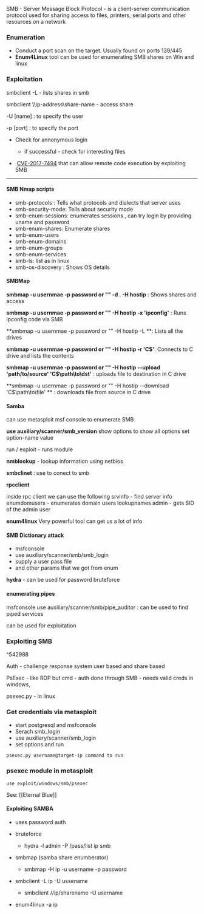 SMB - Server Message Block Protocol - is a client-server communication protocol used for sharing access to files, printers, serial ports and other resources on a network

### **Enumeration**

- Conduct a port scan on the target. Usually found on ports 139/445
- **Enum4Linux** tool can be used for enumerating SMB shares on Win and linux

### **Exploitation**


smbclient -L <ip> - lists shares in smb

smbclient \\\\ip-address\\share-name - access share

-U [name] : to specify the user

-p [port] : to specify the port

- Check for annonymous login
	- if successful - check for interesting files

-  [CVE-2017-7494](https://www.cvedetails.com/cve/CVE-2017-7494/) that can allow remote code execution by exploiting SMB

---
#### SMB Nmap scripts

- smb-protocols : Tells what protocols and dialects that server uses
- smb-security-mode: Tells about security mode 
- smb-enum-sessions: enumerates sessions , can try login by providing uname and password
- smb-enum-shares: Enumerate shares
- smb-enum-users
- smb-enum-domains
- smb-enum-groups
- smb-enum-services
- smb-ls: list as in linux
- smb-os-discovery : Shows OS details

#### SMBMap

**smbmap -u usernmae -p password or "" -d . -H hostip** : Shows shares and access

**smbmap -u usernmae -p password or "" -H hostip -x 'ipconfig'** : Runs ipconfig code via SMB

**smbmap -u usernmae -p password or ""  -H hostip -L **: Lists all the drives

**smbmap -u usernmae -p password or ""  -H hostip -r 'C$'**: Connects to C drive and lists the contents

**smbmap -u usernmae -p password or ""  -H hostip --upload 'path/to/source' 'C$\path\to\dst'** : uploads file to destination in C drive

**smbmap -u usernmae -p password or ""  -H hostip --download  'C$\path\to\file' ** : downloads file from source in C drive

#### Samba

can use metasploit msf console to enumerate SMB

**use auxiliary/scanner/smb_version**
show options to show all options
set option-name value

run / exploit - runs module


**nmblookup** - lookup information using netbios

**smbclinet** : use to conect to smb

**rpcclient**

inside rpc client we can use the following
srvinfo - find server info
enumdomusers - enumerates domain users
lookupnames admin - gets SID of the admin user

**enum4linux**
Very powerful tool can get us a lot of info

#### SMB Dictionary attack

- msfconsole
- use auxiliary/scanner/smb/smb_login
- supply a user pass file
- and other params that we got from enum

**hydra** - can be used for password bruteforce

#### enumerating pipes

msfconsole
use auxiliary/scanner/smb/pipe_auditor : can be used to find piped services

can be used for exploitation


### Exploiting SMB

^542988


Auth - challenge response system
user based and share based

PsExec - like  RDP but cmd - auth done through SMB - needs valid creds in windows, 

psexec.py - in linux

### Get credentials via metasploit

- start postgresql and msfconsole
- Serach smb_login
-  use auxiliary/scanner/smb_login 
- set options and run

`psexec.py username@target-ip command to run`

### psexec module in metasploit

`use exploit/windows/smb/psexec`

See: [[Eternal Blue]]

#### Exploiting SAMBA

- uses password auth
- bruteforce
	- hydra -l admin -P /pass/list ip smb
- smbmap (samba share enumberator)
	- smbmap -H ip -u username -p password
-  smbclient -L ip -U ussename
	- smbclient //ip/sharename -U username

- enum4linux -a ip
	